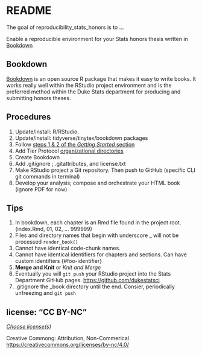 # README 

The goal of reproducibility\_stats\_honors is to …

Enable a reproducible environment for your Stats honors thesis written
in [Bookdown](https://www.bookdown.org/)

## Bookdown

[Bookdown](https://bookdown.org/home/about/) is an open source R package that makes it easy to write books.  It works really well within the  RStudio project environment and is the preferred method within the Duke Stats department for producing and submitting honors theses. 

## Procedures

1. Update/install: R/RStudio.  
1. Update/install: tidyverse/tinytex/bookdown packages
1. Follow [steps 1 & 2 of the _Getting Started_ section](https://bookdown.org/home/about/)
1. Add Tier Protocol [organizational directories](https://www.projecttier.org/tier-protocol/specifications/#overview-of-the-documentation) 
1. Create Bookdown 
1. Add .gitignore ; .gitattributes, and license.txt
1. Make RStudio project a Git repository.  Then push to GitHub  (specific CLI git commands in terminal)
1. Develop your analysis; compose and orchestrate your HTML book (ignore PDF for now)


## Tips
1. In bookdown, each chapter is an Rmd file found in the project root.  (index.Rmd, 01, 02, ... 999999)
1. Files and directory names that begin with underscore _ will not be processed `render_book()`
1. Cannot have identical code-chunk names.
1. Cannot have identical identifiers for chapters and sections.  Can have custom identifiers {#foo-identifier}
1. **Merge and Knit** or _Knit and Merge_
1. Eventually you will `git push` your RStudio project into the Stats Department GitHub pages.  https://github.com/dukestatsci
1. .gitignore the _book directory until the end.  Consier, periodically unfreezing and `git push`

## license: “CC BY-NC”

[*Choose license(s)*](https://docs.google.com/presentation/d/1CcKWMUsH7ADCpLQZ57tfhiUIZYgKahmd_z45pVucVlw/edit#slide=id.g72011cc5c1_1_90)

Creative Commong: Attribution, Non-Commerical  
<https://creativecommons.org/licenses/by-nc/4.0/>
